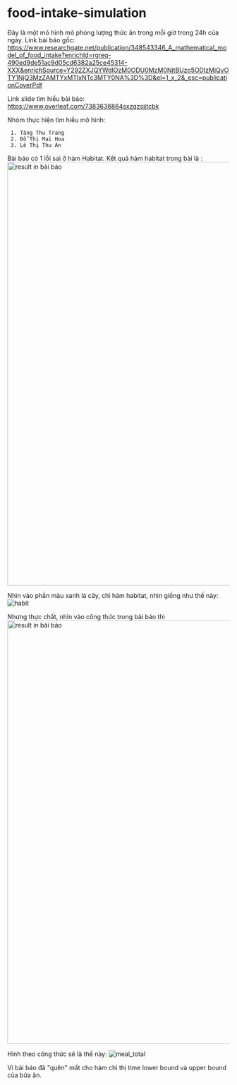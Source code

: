 # food-intake-simulation
Đây là một mô hình mô phỏng lượng thức ăn trong mỗi giờ trong 24h của ngày.
Link bài báo gốc: https://www.researchgate.net/publication/348543346_A_mathematical_model_of_food_intake?enrichId=rgreq-490ed9de51ac9d05cd6382a25ce45314-XXX&enrichSource=Y292ZXJQYWdlOzM0ODU0MzM0NjtBUzo5ODIzMjQyOTY1NjQ3MzZAMTYxMTIxNTc3MTY0NA%3D%3D&el=1_x_2&_esc=publicationCoverPdf

Link slide tìm hiểu bài báo:
https://www.overleaf.com/7383636864sxzqzsjjtcbk

Nhóm thực hiện tìm hiểu mô hình: 

     1. Tăng Thu Trang
     2. Đỗ Thị Mai Hoa
     3. Lê Thị Thu An
     
Bài báo có 1 lỗi sai ở hàm Habitat. 
Kết quả hàm habitat trong bài là :
<img width="960" alt="result in bài báo" src="https://user-images.githubusercontent.com/29473579/165785493-b166b49b-11db-4df7-b1cb-3dd6bac755f3.png">

Nhìn vào phần màu xanh lá cây, chỉ hàm habitat, nhìn giống như thế này:
![habit](https://user-images.githubusercontent.com/29473579/165785701-d5fcc9fd-31b4-4012-a887-f9cce915df7e.png)

Nhưng thực chất, nhìn vào công thức trong bài báo thì <img width="960" alt="result in bài báo" src="https://user-images.githubusercontent.com/29473579/165786072-28e7884b-184c-4466-b835-1a72c0458d8e.png">

Hình theo công thức sẽ là thế này: ![meal_total](https://user-images.githubusercontent.com/29473579/165786187-f320c643-7e13-4e1a-a650-785dd03a9010.png)

Vì bài báo đã "quên" mất cho hàm chỉ thị time lower bound và upper bound của bữa ăn.

